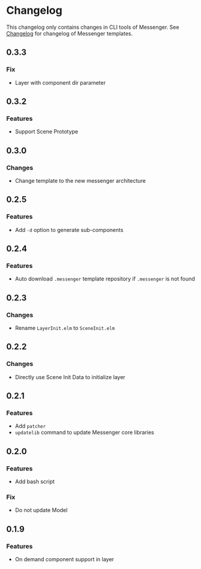 # Changelog

This changelog only contains changes in CLI tools of Messenger. See [Changelog](https://github.com/linsyking/messenger-templates/blob/main/Changelog.md) for changelog of Messenger templates.

## 0.3.3

### Fix

- Layer with component dir parameter

## 0.3.2

### Features

- Support Scene Prototype

## 0.3.0

### Changes

- Change template to the new messenger architecture

## 0.2.5

### Features

- Add `-d` option to generate sub-components

## 0.2.4

### Features

- Auto download `.messenger` template repository if `.messenger` is not found

## 0.2.3

### Changes

- Rename `LayerInit.elm` to `SceneInit.elm`

## 0.2.2

### Changes

- Directly use Scene Init Data to initialize layer

## 0.2.1

### Features

- Add `patcher`
- `updatelib` command to update Messenger core libraries

## 0.2.0

### Features

- Add bash script

### Fix

- Do not update Model

## 0.1.9

### Features

- On demand component support in layer
